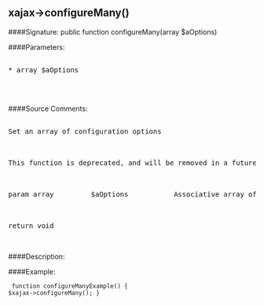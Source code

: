 ## xajax->configureMany()

####Signature: public function configureMany(array $aOptions)

####Parameters:
<pre>

* array $aOptions



</pre>
####Source Comments:
<pre>

Set an array of configuration options



This function is deprecated, and will be removed in a future version. Use <setOptions> instead.



param array 		$aOptions			Associative array of configuration settings



return void


</pre>
####Description:


####Example:
<code><pre>
function configureManyExample()
{
	$xajax->configureMany();
}
</pre></code>